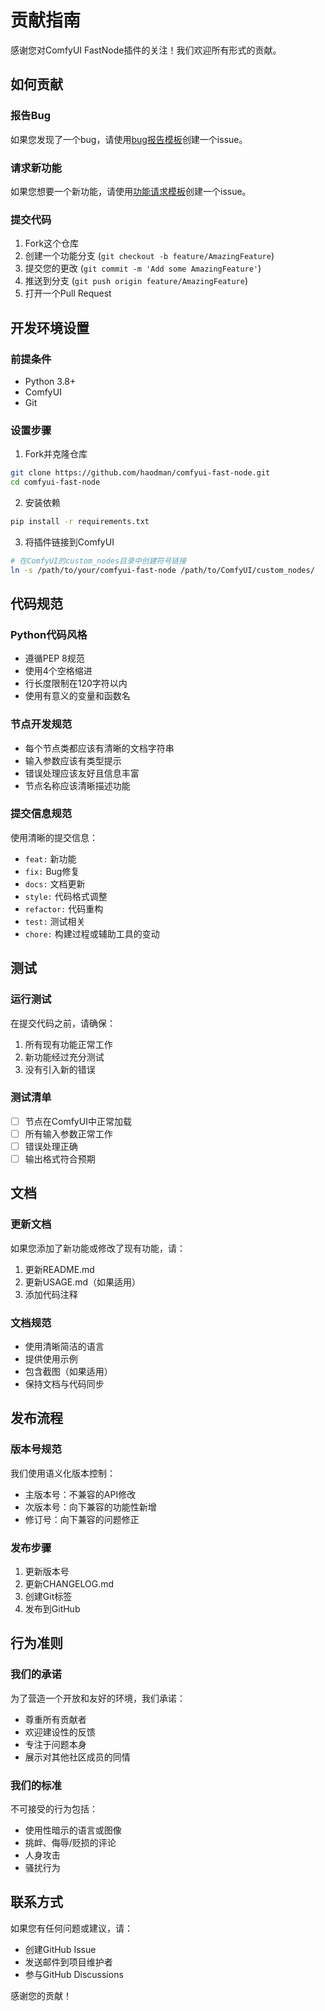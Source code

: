 # 贡献指南

感谢您对ComfyUI FastNode插件的关注！我们欢迎所有形式的贡献。

## 如何贡献

### 报告Bug
如果您发现了一个bug，请使用[bug报告模板](.github/ISSUE_TEMPLATE/bug_report.md)创建一个issue。

### 请求新功能
如果您想要一个新功能，请使用[功能请求模板](.github/ISSUE_TEMPLATE/feature_request.md)创建一个issue。

### 提交代码
1. Fork这个仓库
2. 创建一个功能分支 (`git checkout -b feature/AmazingFeature`)
3. 提交您的更改 (`git commit -m 'Add some AmazingFeature'`)
4. 推送到分支 (`git push origin feature/AmazingFeature`)
5. 打开一个Pull Request

## 开发环境设置

### 前提条件
- Python 3.8+
- ComfyUI
- Git

### 设置步骤
1. Fork并克隆仓库
```bash
git clone https://github.com/haodman/comfyui-fast-node.git
cd comfyui-fast-node
```

2. 安装依赖
```bash
pip install -r requirements.txt
```

3. 将插件链接到ComfyUI
```bash
# 在ComfyUI的custom_nodes目录中创建符号链接
ln -s /path/to/your/comfyui-fast-node /path/to/ComfyUI/custom_nodes/
```

## 代码规范

### Python代码风格
- 遵循PEP 8规范
- 使用4个空格缩进
- 行长度限制在120字符以内
- 使用有意义的变量和函数名

### 节点开发规范
- 每个节点类都应该有清晰的文档字符串
- 输入参数应该有类型提示
- 错误处理应该友好且信息丰富
- 节点名称应该清晰描述功能

### 提交信息规范
使用清晰的提交信息：
- `feat:` 新功能
- `fix:` Bug修复
- `docs:` 文档更新
- `style:` 代码格式调整
- `refactor:` 代码重构
- `test:` 测试相关
- `chore:` 构建过程或辅助工具的变动

## 测试

### 运行测试
在提交代码之前，请确保：
1. 所有现有功能正常工作
2. 新功能经过充分测试
3. 没有引入新的错误

### 测试清单
- [ ] 节点在ComfyUI中正常加载
- [ ] 所有输入参数正常工作
- [ ] 错误处理正确
- [ ] 输出格式符合预期

## 文档

### 更新文档
如果您添加了新功能或修改了现有功能，请：
1. 更新README.md
2. 更新USAGE.md（如果适用）
3. 添加代码注释

### 文档规范
- 使用清晰简洁的语言
- 提供使用示例
- 包含截图（如果适用）
- 保持文档与代码同步

## 发布流程

### 版本号规范
我们使用语义化版本控制：
- 主版本号：不兼容的API修改
- 次版本号：向下兼容的功能性新增
- 修订号：向下兼容的问题修正

### 发布步骤
1. 更新版本号
2. 更新CHANGELOG.md
3. 创建Git标签
4. 发布到GitHub

## 行为准则

### 我们的承诺
为了营造一个开放和友好的环境，我们承诺：
- 尊重所有贡献者
- 欢迎建设性的反馈
- 专注于问题本身
- 展示对其他社区成员的同情

### 我们的标准
不可接受的行为包括：
- 使用性暗示的语言或图像
- 挑衅、侮辱/贬损的评论
- 人身攻击
- 骚扰行为

## 联系方式

如果您有任何问题或建议，请：
- 创建GitHub Issue
- 发送邮件到项目维护者
- 参与GitHub Discussions

感谢您的贡献！ 